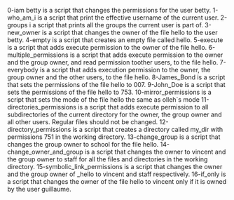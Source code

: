 0-iam betty is a script that changes the permissions for the user betty.
1-who_am_i is a script that print the effective username of the current user.
2-groups i a script that prints all the groups the current user is part of.
3-new_owner is a script that changes the owner of the file hello to the user betty.
4-empty is a script that creates an empty file called hello.
5-execute is a script that adds execute permission to the owner of the file hello.
6-multiple_permissions is a script that adds execute permission to the owner and the group owner, and read permission toother users, to the file hello.
7-everybody is a script that adds execution permission to the owner, the group owner and the other users, to the file hello.
8-James_Bond is a script that sets the permissions of the file hello to 007.
9-John_Doe is a script that sets the permissions of the file hello to 753.
10-mirror_permissions is a script that sets the mode of the file hello the same as olleh´s mode
11-directories_permissions is a script that adds execute permission to all subdirectories of the current directory for the owner, the group owner and all other users. Regular files should not be changed.
12-directory_permissions is a script that creates a directory called my_dir with permissions 751 in the working directory.
13-change_group is a script that changes the group owner to school for the file hello.
14-change_owner_and_group is a script that changes the owner to vincent and the group owner to staff for all the files and directories in the working directory.
15-symbolic_link_permissions is a script that changes the owner and the group owner of _hello to vincent and staff respectively.
16-if_only is a script that changes the owner of the file hello to vincent only if it is owned by the user guillaume.
